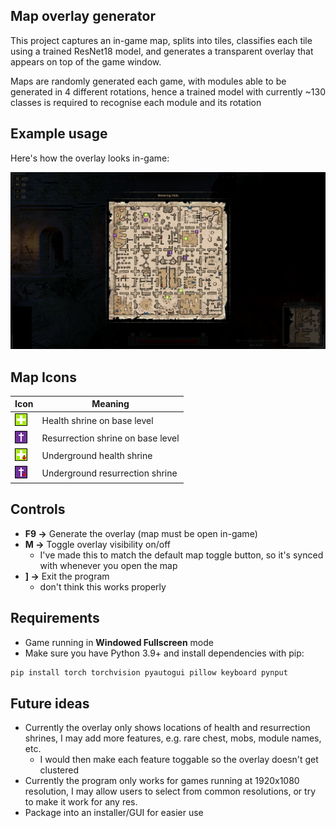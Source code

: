 ## Map overlay generator
This project captures an in-game map, splits into tiles, classifies each tile using a
trained ResNet18 model, and generates a transparent overlay that appears on top of the
game window.  

Maps are randomly generated each game, with modules able to be generated in 4 different rotations, 
hence a trained model with currently ~130 classes is required to recognise each module and its rotation

## Example usage
Here's how the overlay looks in-game:  
  
![Overlay example](./exampleUsage.png)

## Map Icons

| Icon | Meaning |
|------|---------|
| ![baseHealth](./icons/baseHealth.png) | Health shrine on base level |
| ![baseRes](./icons/baseRes.png)   | Resurrection shrine on base level |
| ![underHealth](./icons/underHealth.png) | Underground health shrine |
| ![underRes](./icons/underRes.png) | Underground resurrection shrine |


## Controls
- **F9 →** Generate the overlay (map must be open in-game)  
- **M →** Toggle overlay visibility on/off
  - I've made this to match the default map toggle button, so it's synced with whenever you open the map
- **] →** Exit the program
  - don't think this works properly

## Requirements
- Game running in **Windowed Fullscreen** mode
- Make sure you have Python 3.9+ and install dependencies with pip:  
```bash
pip install torch torchvision pyautogui pillow keyboard pynput
```

## Future ideas
- Currently the overlay only shows locations of health and resurrection shrines, I may add more features,
e.g. rare chest, mobs, module names, etc.
  - I would then make each feature toggable so the overlay doesn't get clustered
- Currently the program only works for games running at 1920x1080 resolution, I may allow users to select
from common resolutions, or try to make it work for any res.
- Package into an installer/GUI for easier use




  
